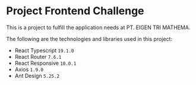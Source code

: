 # Project Frontend Challenge

This is a project to fulfill the application needs at PT. EIGEN TRI MATHEMA.

The following are the technologies and libraries used in this project:

- React Typescript `19.1.0`
- React Router `7.6.1`
- React Responsive `10.0.1`
- Axios `1.9.0`
- Ant Design `5.25.2`

<!-- ## Expanding the ESLint configuration

If you are developing a production application, we recommend updating the configuration to enable type-aware lint rules:

```js
export default tseslint.config({
  extends: [
    // Remove ...tseslint.configs.recommended and replace with this
    ...tseslint.configs.recommendedTypeChecked,
    // Alternatively, use this for stricter rules
    ...tseslint.configs.strictTypeChecked,
    // Optionally, add this for stylistic rules
    ...tseslint.configs.stylisticTypeChecked,
  ],
  languageOptions: {
    // other options...
    parserOptions: {
      project: ['./tsconfig.node.json', './tsconfig.app.json'],
      tsconfigRootDir: import.meta.dirname,
    },
  },
})
``` -->
